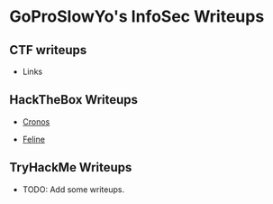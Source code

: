 # GoProSlowYo's InfoSec Writeups

## CTF writeups

- Links

## HackTheBox Writeups

- [Cronos](./htb/cronos/)

- [Feline](./htb/feline/)

## TryHackMe Writeups

- TODO: Add some writeups.
